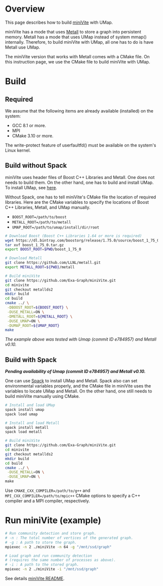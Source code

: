 # Overview

This page describes how to build [miniVite](https://github.com/Exa-Graph/miniVite) with UMap.

miniVite has a mode that uses [Metall](https://github.com/LLNL/metall) to store a graph into persistent memory.
Metall has a mode that uses UMap instead of system mmap() internally.
Therefore, to build miniVite with UMap, all one has to do is have Metall use UMap.

The miniVite version that works with Metall comes with a CMake file.
On this instruction page, we use the CMake file to build miniVite with UMap.


# Build
## Required

We assume that the following items are already available (installed) on the system:
- GCC 8.1 or more.
- MPI
- CMake 3.10 or more.

The write-protect feature of userfaultfd() must be available on the system's Linux kernel.



## Build without Spack

miniVite uses header files of Boost C++ Libraries and Metall. One does not needs to build them.
On the other hand, one has to build and install UMap.
To install UMap, see [here](https://github.com/LLNL/umap).

Without Spack, one has to tell miniVite's CMake file the location of required libraries.
Here are the CMake variables to specify the locations of Boost C++ Libraries, Metall, and UMap manually.
* `BOOST_ROOT=/path/to/boost`
* `METALL_ROOT=/path/to/metall`
* `UMAP_ROOT=/path/to/umap/install/dir/root`

```bash
# Download Boost (Boost C++ Libraries 1.64 or more is required)
wget https://dl.bintray.com/boostorg/release/1.75.0/source/boost_1_75_0.tar.gz
tar xvf boost_1_75_0.tar.gz
export BOOST_ROOT=$PWD/boost_1_75_0

# Download Metall
git clone https://github.com/LLNL/metall.git
export METALL_ROOT=${PWD}/metall

# Build miniVite
git clone https://github.com/Exa-Graph/miniVite.git
cd minivite
git checkout metallds2
mkdir build
cd build
cmake ../ \
 -DBOOST_ROOT=${BOOST_ROOT} \
 -DUSE_METALL=ON \
 -DMETALL_ROOT=${METALL_ROOT} \
 -DUSE_UMAP=ON \
 -DUMAP_ROOT=${UMAP_ROOT}
make
```

*The example above was tested with Umap (commit ID e784957) and Metall v0.10.*


## Build with Spack

***Pending availability of Umap (commit ID e784957) and Metall v0.10.***

One can use [Spack](https://spack.io/) to install UMap and Metall.
Spack also can set environmental variables properly,
and the CMake file in miniVite uses the variables to locate UMap and Metall.
On the other hand, one still needs to build miniVite manually using CMake.

```bash
# Install and load UMap
spack install umap
spack load umap

# Install and load Metall
spack install metall
spack load metall

# Build miniVite
git clone https://github.com/Exa-Graph/miniVite.git
cd minivite
git checkout metallds2
mkdir build
cd build
cmake ../ \
 -DUSE_METALL=ON \
 -DUSE_UMAP=ON \
make
```

Use `CMAKE_CXX_COMPILER=/path/to/g++` and `MPI_CXX_COMPILER=/path/to/mpic++` CMake options to specify a C++ compiler and a MPI compiler, respectively.


# Run miniVite (example)

```bash
# Run community detection and store graph.
# -n : The total number of vertices of the generated graph.
# -g : A path to store the graph.
mpiexec -n 2 ./miniVite -n 64 -g "/mnt/ssd/graph"

# Load graph and run community detection
# (requires the same number of processes as above).
# -i : A path to the stored graph.
mpiexec -n 2 ./miniVite -i "/mnt/ssd/graph"
```

See details [miniVite README](https://github.com/Exa-Graph/miniVite/tree/metallds2).